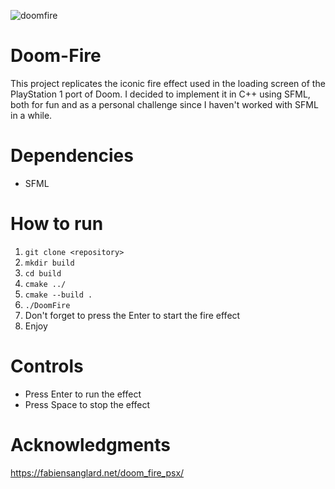 
![doomfire](https://github.com/user-attachments/assets/f8fdc538-8f9d-4b45-9c1d-de847898d2d7)

# Doom-Fire

This project replicates the iconic fire effect used in the loading screen of the PlayStation 1 port of Doom. I decided to implement it in C++ using SFML, both for fun and as a personal challenge since I haven't worked with SFML in a while.

# Dependencies
* SFML

# How to run
1) ```git clone <repository>```
2) ```mkdir build```
3) ```cd build```
4) ```cmake ../```
5) ```cmake --build .```
6) ```./DoomFire```
7) Don't forget to press the Enter to start the fire effect
8) Enjoy

# Controls
* Press Enter to run the effect
* Press Space to stop the effect

# Acknowledgments
https://fabiensanglard.net/doom_fire_psx/
